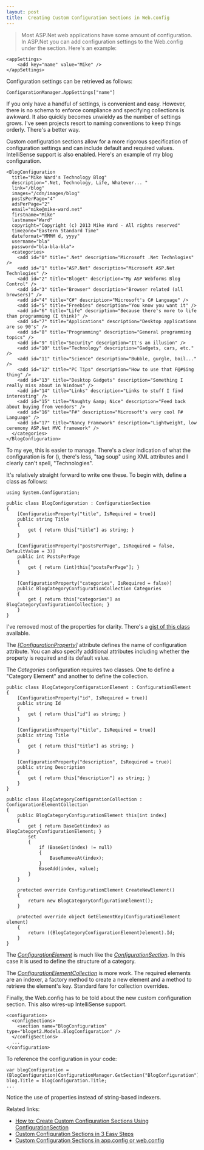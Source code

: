 ```yaml
---
layout: post
title:  Creating Custom Configuration Sections in Web.config
---
```

> Most ASP.Net web applications have some amount of configuration. In ASP.Net you can add configuration settings to the Web.config under the _<appSettings>_ section. Here's an example:
    
    <appSettings>  
        <add key="name" value="Mike" />  
    </appSettings>

  


Configuration settings can be retrieved as follows:
    
    ConfigurationManager.AppSettings["name"]

  


If you only have a handful of settings, _<appSettings>_ is convenient and easy. However, there is no schema to enforce compliance and specifying collections is awkward. It also quickly becomes unwieldy as the number of settings grows. I've seen projects resort to naming conventions to keep things orderly. There's a better way.

Custom configuration sections allow for a more rigorous specification of configuration settings and can include default and required values. IntelliSense support is also enabled. Here's an example of my blog configuration.
    
    <BlogConfiguration   
      title="Mike Ward's Technology Blog"   
      description=".Net, Technology, Life, Whatever... "   
      link="/blog"   
      images="/cdn/images/blog"   
      postsPerPage="4"   
      adsPerPage="2"   
      email="mike@mike-ward.net"   
      firstname="Mike"   
      lastname="Ward"   
      copyright="Copyright (c) 2013 Mike Ward - All rights reserved"   
      timezone="Eastern Standard Time"   
      dateformat="MMMM d, yyyy"   
      username="bla"   
      password="bla-bla-bla">  
      <categories>  
        <add id="0" title=".Net" description="Microsoft .Net Technlogies" />  
        <add id="1" title="ASP.Net" description="Microsoft ASP.Net Technlogies" />  
        <add id="2" title="Bloget" description="My ASP Webforms Blog Control" />  
        <add id="3" title="Browser" description="Browser related (all browsers)" />  
        <add id="4" title="C#" description="Microsoft's C# Language" />  
        <add id="5" title="Freebies" description="You know you want it" />  
        <add id="6" title="Life" description="Because there's more to life than programming (I think)" />  
        <add id="7" title="Applications" description="Desktop applications are so 90's" />  
        <add id="8" title="Programming" description="General programming topics" />  
        <add id="9" title="Security" description="It's an illusion" />  
        <add id="10" title="Technology" description="Gadgets, cars, etc." />  
        <add id="11" title="Science" description="Bubble, gurgle, boil..." />  
        <add id="12" title="PC Tips" description="How to use that F@#$ing thing" />  
        <add id="13" title="Desktop Gadgets" description="Something I really miss about in Windows" />  
        <add id="14" title="Links" description="Links to stuff I find interesting" />  
        <add id="15" title="Naughty &amp; Nice" description="Feed back about buying from vendors" />  
        <add id="16" title="F#" description="Microsoft's very cool F# Language" />  
        <add id="17" title="Nancy Framework" description="Lightweight, low ceremony ASP.Net MVC framework" />  
      </categories>  
    </BlogConfiguration>

To my eye, this is easier to manage. There's a clear indication of what the configuration is for (_<BlogConfiguration>_), there's less, "tag soup" using XML attributes and I clearly can't spell, "Technologies".

It's relatively straight forward to write one these. To begin with, define a class as follows:
    
    using System.Configuration;  
       
    public class BlogConfiguration : ConfigurationSection  
    {  
        [ConfigurationProperty("title", IsRequired = true)]  
        public string Title  
        {  
            get { return this["title"] as string; }  
        }  
       
        [ConfigurationProperty("postsPerPage", IsRequired = false, DefaultValue = 3)]  
        public int PostsPerPage  
        {  
            get { return (int)this["postsPerPage"]; }  
        }  
       
        [ConfigurationProperty("categories", IsRequired = false)]  
        public BlogCategoryConfigurationCollection Categories  
        {  
            get { return this["categories"] as BlogCategoryConfigurationCollection; }  
        }  
    }

  


I've removed most of the properties for clarity. There's a [gist of this class](https://gist.github.com/blueonion/5453384) available.

The _[[ConfigurationProperty](http://msdn.microsoft.com/en-us/library/system.configuration.configurationproperty.aspx)]_ attribute defines the name of configuration attribute. You can also specify additional attributes including whether the property is required and its default value.

The _Categories_ configuration requires two classes. One to define a "Category Element" and another to define the collection.
    
    public class BlogCategoryConfigurationElement : ConfigurationElement  
    {  
        [ConfigurationProperty("id", IsRequired = true)]  
        public string Id  
        {  
            get { return this["id"] as string; }  
        }  
       
        [ConfigurationProperty("title", IsRequired = true)]  
        public string Title  
        {  
            get { return this["title"] as string; }  
        }  
       
        [ConfigurationProperty("description", IsRequired = true)]  
        public string Description  
        {  
            get { return this["description"] as string; }  
        }  
    }  
       
    public class BlogCategoryConfigurationCollection : ConfigurationElementCollection  
    {  
        public BlogCategoryConfigurationElement this[int index]  
        {  
            get { return BaseGet(index) as BlogCategoryConfigurationElement; }  
            set  
            {  
                if (BaseGet(index) != null)  
                {  
                    BaseRemoveAt(index);  
                }  
                BaseAdd(index, value);  
            }  
        }  
       
        protected override ConfigurationElement CreateNewElement()  
        {  
            return new BlogCategoryConfigurationElement();  
        }  
        
        protected override object GetElementKey(ConfigurationElement element)  
        {  
            return ((BlogCategoryConfigurationElement)element).Id;  
        }  
    }

  


The _[ConfigurationElement](http://msdn.microsoft.com/en-us/library/system.configuration.configurationelement.aspx)_ is much like the _[ConfigurationSection](http://msdn.microsoft.com/en-us/library/system.configuration.configurationsection.aspx)_. In this case it is used to define the structure of a category. 

The _[ConfigurationElementCollection](http://msdn.microsoft.com/en-us/library/system.configuration.configurationelementcollection.aspx)_ is more work. The required elements are an indexer, a factory method to create a new element and a method to retrieve the element's key. Standard fare for collection overrides.

Finally, the Web.config has to be told about the new custom configuration section. This also wires-up IntelliSense support.
    
    <configuration>  
      <configSections>  
        <section name="BlogConfiguration" type="bloget2.Models.BlogConfiguration" />  
      </configSections>  
      ...  
    </configuration>

  


To reference the configuration in your code:
    
    var blogConfiguration = (BlogConfiguration)ConfigurationManager.GetSection("BlogConfiguration");  
    blog.Title = blogConfiguration.Title;  
    ...

  


Notice the use of properties instead of string-based indexers.

Related links:

  * [How to: Create Custom Configuration Sections Using ConfigurationSection](http://msdn.microsoft.com/en-us/library/2tw134k3(v=vs.100).aspx)
  * [Custom Configuration Sections in 3 Easy Steps](http://haacked.com/archive/2007/03/11/custom-configuration-sections-in-3-easy-steps.aspx)
  * [Custom Configuration Sections in app.config or web.config](http://weblogs.asp.net/brijmohan/archive/2011/04/22/custom-configuration-sections-in-app-config-or-web-config.aspx)
